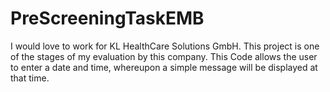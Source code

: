 # PreScreeningTaskEMB
I would love to work for KL HealthCare Solutions GmbH. This project is one of the stages of my evaluation by this company.  This Code allows the user to enter a date and time, whereupon a simple message will be displayed at that time. 
